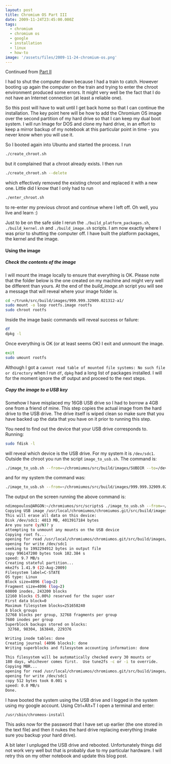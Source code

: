 ```yaml
---
layout: post
title: Chromium OS Part III
date: 2009-11-24T23:45:00.000Z
tags:
  - chromium
  - chromium os
  - google
  - installation
  - linux
  - how-to
image: '/assets/files/2009-11-24-chromium-os.png'
---
```

Continued from [Part II](/post/chromium-os-part-ii)

I had to shut the computer down because I had a train to catch. However booting up again the computer on the train and trying to enter the chroot environment produced some errors. It might very well be the fact that I do not have an Internet connection (at least a reliable one).

So this post will have to wait until I get back home so that I can continue the installation. The key point here will be how to add the Chromium OS image over the second partition of my hard drive so that I can keep my dual boot system. I will run Image for DOS and clone my hard drive, in an effort to keep a mirror backup of my notebook at this particular point in time - you never know when you will use it.

So I booted again into Ubuntu and started the process. I run

```sh
./create_chroot.sh
```

but it complained that a chroot already exists. I then run

```sh
./create_chroot.sh --delete
```

which effectively removed the existing chroot and replaced it with a new one. Little did I know that I only had to run

```sh
./enter_chroot.sh
```

to re-enter my previous chroot and continue where I left off. Oh well, you live and learn :)

Just to be on the safe side I rerun the `./build_platform_packages.sh`, `./build_kernel.sh` and `./build_image.sh` scripts. I am now exactly where I was prior to shutting the computer off. I have built the platform packages, the kernel and the image.

#### Using the image

##### Check the contents of the image

I will mount the image locally to ensure that everything is OK. Please note that the folder below is the one created on my machine and might very well be different than yours. At the end of the <em>build_image.sh</em> script you will see a message that will reveal where your image folder is.

```sh
cd ~/trunk/src/build/images/999.999.32909.021312-a1/
sudo mount -o loop rootfs.image rootfs
sudo chroot rootfs
```

Inside the image basic commands will reveal success or failure:

```sh
df
dpkg -l
```

Once everything is OK (or at least seems OK) I exit and unmount the image.

```sh
exit
sudo umount rootfs
```

Although I got a `cannot read table of mounted file systems: No such file or directory` when I run `df`, `dpkg` had a long list of packages installed. I will for the moment ignore the df output and proceed to the next steps.

##### Copy the image to a USB key

Somehow I have misplaced my 16GB USB drive so I had to borrow a 4GB one from a friend of mine. This step copies the actual image from the hard drive to the USB drive. The drive itself is wiped clean so make sure that you have backed up the data that you have on it prior to running this step.

You need to find out the device that your USB drive corresponds to. Running:

```sh
sudo fdisk -l
```

will reveal which device is the USB drive. For my system it is `/dev/sdc1`. Outside the chroot you run the script `image_to_usb.sh`. The command is:

```sh
./image_to_usb.sh --from=~/chromiumos/src/build/images/SUBDIR --to=/dev/USBKEYDEV
```

and for my system the command was:

```sh
./image_to_usb.sh --from=~/chromiumos/src/build/images/999.999.32909.021312-a1/ --to=/dev/sdc1
```

The output on the screen running the above command is:

```sh
ndimopoulos@ARGON:~/chromiumos/src/scripts$ ./image_to_usb.sh --from=~/chromiumos/src/build/images/999.999.32909.021312-a1/ --to=/dev/sdc1
Copying USB image /usr/local/chromiumos/chromiumos.git/src/build/images/999.999.32909.021312-a1 to device /dev/sdc1...
This will erase all data on this device:
Disk /dev/sdc1: 4013 MB, 4013917184 bytes
Are you sure (y/N)? y
attempting to unmount any mounts on the USB device
Copying root fs...
opening for read /usr/local/chromiumos/chromiumos.git/src/build/images/999.999.32909.021312-a1/rootfs.image
opening for write /dev/sdc1
seeking to 1992294912 bytes in output file
copy 996147200 bytes took 102.384 s
speed: 9.7 MB/s
Creating stateful partition...
mke2fs 1.41.9 (22-Aug-2009)
Filesystem label=C-STATE
OS type: Linux
Block size=4096 (log=2)
Fragment size=4096 (log=2)
60800 inodes, 243200 blocks
12160 blocks (5.00%) reserved for the super user
First data block=0
Maximum filesystem blocks=251658240
8 block groups
32768 blocks per group, 32768 fragments per group
7600 inodes per group
Superblock backups stored on blocks:
 32768, 98304, 163840, 229376

Writing inode tables: done
Creating journal (4096 blocks): done
Writing superblocks and filesystem accounting information: done

This filesystem will be automatically checked every 30 mounts or
180 days, whichever comes first.  Use tune2fs -c or -i to override.
Copying MBR...
opening for read /usr/local/chromiumos/chromiumos.git/src/build/images/999.999.32909.021312-a1/mbr.image
opening for write /dev/sdc1
copy 512 bytes took 0.001 s
speed: 0.0 MB/s
Done.
```

I have booted the system using the USB drive and I logged in the system using my google account. Using Ctrl+Alt+T I open a terminal and enter:

```sh
/usr/sbin/chromeos-install
```

This asks now for the password that I have set up earlier (the one stored in the text file) and then it nukes the hard drive replacing everything (make sure you backup your hard drive).

A bit later I unpluged the USB drive and rebooted. Unfortunately things did not work very well but that is probably due to my particular hardware. I will retry this on my other notebook and update this blog post.
